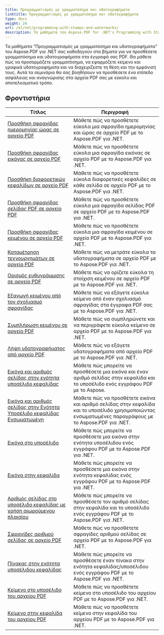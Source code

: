 ```yaml
---
title: Προγραμματισμός με γραμματόσημα και υδατογραφήματα
linktitle: Προγραμματισμός με γραμματόσημα και υδατογραφήματα
type: docs
weight: 24
url: /el/net/programming-with-stamps-and-watermarks/
description: Τα μαθήματα του Aspose.PDF for .NET's Programming with Stamps and Watermarks σάς διδάσκουν πώς να προσθέτετε στοιχεία ασφάλειας και εξατομίκευσης στα έγγραφά σας PDF.
---
```


Τα μαθήματα "Προγραμματισμός με γραμματόσημα και υδατογραφήματα" του Aspose.PDF για .NET σας καθοδηγούν στα βήματα για να προσθέσετε γραμματόσημα και υδατογραφήματα στα έγγραφά σας PDF. Θα μάθετε πώς να προσαρμόζετε γραμματόσημα, να εφαρμόζετε κείμενο και γραφικά υδατογραφήματα και να διαχειρίζεστε τη θέση και την εμφάνισή τους. Αυτά τα σεμινάρια θα σας βοηθήσουν να προσθέσετε ένα επίπεδο ασφάλειας και αναγνώρισης στα αρχεία PDF σας με εύκολο και αποτελεσματικό τρόπο.

## Φροντιστήρια
| Τίτλος | Περιγραφή |
| --- | --- | 
| [Προσθήκη σφραγίδας ημερομηνίας ώρας σε αρχείο PDF](./add-date-time-stamp/) | Μάθετε πώς να προσθέτετε εύκολα μια σφραγίδα ημερομηνίας και ώρας σε αρχείο PDF με το Aspose.PDF για .NET. |  
| [Προσθήκη σφραγίδας εικόνας σε αρχείο PDF](./add-image-stamp/) | Μάθετε πώς να προσθέτετε εύκολα μια σφραγίδα εικόνας σε αρχείο PDF με το Aspose.PDF για .NET. |  
| [Προσθήκη διαφορετικών κεφαλίδων σε αρχείο PDF](./adding-different-headers/) | Μάθετε πώς να προσθέτετε εύκολα διαφορετικές κεφαλίδες σε κάθε σελίδα σε αρχείο PDF με το Aspose.PDF για .NET. |  
| [Προσθήκη σφραγίδας σελίδας PDF σε αρχείο PDF](./add-pdf-page-stamp/) | Μάθετε πώς να προσθέτετε εύκολα μια σφραγίδα σελίδας PDF σε αρχείο PDF με το Aspose.PDF για .NET. |  
| [Προσθήκη σφραγίδας κειμένου σε αρχείο PDF](./add-text-stamp/) | Μάθετε πώς να προσθέτετε εύκολα μια σφραγίδα κειμένου σε αρχείο PDF με το Aspose.PDF για .NET. |  
| [Καταμέτρηση τεχνουργημάτων σε αρχείο PDF](./counting-artifacts/) | Μάθετε πώς να μετράτε εύκολα τα υδατογραφήματα σε αρχείο PDF με το Aspose.PDF για .NET. |  
| [Ορισμός ευθυγράμμισης σε αρχείο PDF](./define-alignment/) | Μάθετε πώς να ορίζετε εύκολα τη στοίχιση κειμένου σε αρχείο PDF με το Aspose.PDF για .NET. |  
| [Εξαγωγή κειμένου από τον σχολιασμό σφραγίδας](./extract-text-from-stamp-annotation/) | Μάθετε πώς να εξάγετε εύκολα κείμενο από έναν σχολιασμό σφραγίδας στα έγγραφα PDF σας με το Aspose.PDF για .NET. |  
| [Συμπλήρωση κειμένου σε αρχείο PDF](./fill-stroke-text/) | Μάθετε πώς να συμπληρώνετε και να περιγράφετε εύκολα κείμενο σε αρχείο PDF με το Aspose.PDF για .NET. |  
| [Λήψη υδατογραφήματος από αρχείο PDF](./get-watermark/) | Μάθετε πώς να εξάγετε υδατογραφήματα από αρχείο PDF με το Aspose.PDF για .NET. |  
| [Εικόνα και αριθμός σελίδας στην ενότητα υποσέλιδο κεφαλίδας](./image-and-page-number-in-header-footer-section/) | Μάθετε πώς μπορείτε να προσθέσετε μια εικόνα και έναν αριθμό σελίδας στην κεφαλίδα και το υποσέλιδο ενός εγγράφου PDF με το Aspose. |  
| [Εικόνα και αριθμός σελίδας στην Ενότητα Υποσέλιδο κεφαλίδας Ενσωματωμένη](./image-and-page-number-in-header-footer-section-inline/) | Μάθετε πώς να προσθέτετε εικόνα και αριθμό σελίδας στην κεφαλίδα και το υποσέλιδο χρησιμοποιώντας ενσωματωμένες παραγράφους με το Aspose.PDF για .NET. |  
| [Εικόνα στο υποσέλιδο](./image-in-footer/) | Μάθετε πώς μπορείτε να προσθέσετε μια εικόνα στην ενότητα υποσέλιδου ενός εγγράφου PDF με το Aspose.PDF για .NET. |  
| [Εικόνα στην κεφαλίδα](./image-in-header/) | Μάθετε πώς μπορείτε να προσθέσετε μια εικόνα στην ενότητα κεφαλίδας ενός εγγράφου PDF με το Aspose.PDF για .NET. |  
| [Αριθμός σελίδας στο υποσέλιδο κεφαλίδας με χρήση αιωρούμενου πλαισίου](./page-number-in-header-footer-using-floating-box/) | Μάθετε πώς μπορείτε να προσθέσετε τον αριθμό σελίδας στην κεφαλίδα και το υποσέλιδο ενός εγγράφου PDF με το Aspose.PDF για .NET. |  
| [Σφραγίδες αριθμού σελίδας σε αρχείο PDF](./page-number-stamps/) | Μάθετε πώς να προσθέτετε σφραγίδες αριθμού σελίδας σε αρχείο PDF με το Aspose.PDF για .NET. |  
| [Πίνακας στην ενότητα υποσέλιδου κεφαλίδας](./table-in-header-footer-section/) | Μάθετε πώς μπορείτε να προσθέσετε έναν πίνακα στην ενότητα κεφαλίδας/υποσέλιδου ενός εγγράφου PDF με το Aspose.PDF για .NET. |  
| [Κείμενο στο υποσέλιδο του αρχείου PDF](./text-in-footer/) | Μάθετε πώς να προσθέτετε κείμενο στο υποσέλιδο του αρχείου PDF με το Aspose.PDF για .NET. |  
| [Κείμενο στην κεφαλίδα του αρχείου PDF](./text-in-header/) | Μάθετε πώς να προσθέτετε κείμενο στην κεφαλίδα του αρχείου PDF με το Aspose.PDF για .NET. |  